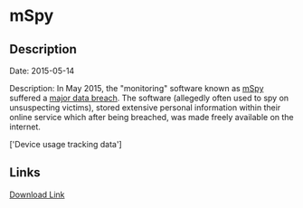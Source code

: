 # mSpy

## Description

Date: 2015-05-14

Description:
In May 2015, the &quot;monitoring&quot; software known as <a href="http://www.mspy.com" target="_blank" rel="noopener">mSpy</a> suffered a <a href="http://krebsonsecurity.com/2015/05/mobile-spy-software-maker-mspy-hacked-customer-data-leaked/#more-30913" target="_blank" rel="noopener">major data breach</a>. The software (allegedly often used to spy on unsuspecting victims), stored extensive personal information within their online service which after being breached, was made freely available on the internet.


['Device usage tracking data']

## Links

[Download Link](https://link-to.net/1229997/808.4984519461638/dynamic/?r=bXNweS5jb20=)